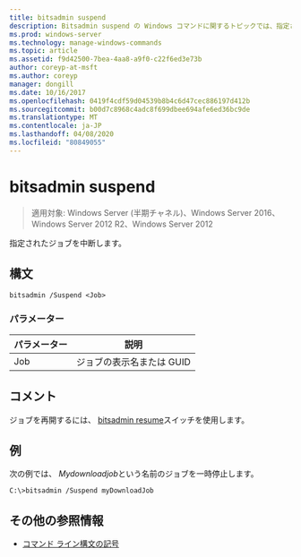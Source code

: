```yaml
---
title: bitsadmin suspend
description: Bitsadmin suspend の Windows コマンドに関するトピックでは、指定されたジョブを中断します。
ms.prod: windows-server
ms.technology: manage-windows-commands
ms.topic: article
ms.assetid: f9d42500-7bea-4aa8-a9f0-c22f6ed3e73b
author: coreyp-at-msft
ms.author: coreyp
manager: dongill
ms.date: 10/16/2017
ms.openlocfilehash: 0419f4cdf59d04539b8b4c6d47cec886197d412b
ms.sourcegitcommit: b00d7c8968c4adc8f699dbee694afe6ed36bc9de
ms.translationtype: MT
ms.contentlocale: ja-JP
ms.lasthandoff: 04/08/2020
ms.locfileid: "80849055"
---
```

# <a name="bitsadmin-suspend"></a>bitsadmin suspend

> 適用対象: Windows Server (半期チャネル)、Windows Server 2016、Windows Server 2012 R2、Windows Server 2012

指定されたジョブを中断します。

## <a name="syntax"></a>構文

```
bitsadmin /Suspend <Job>
```

### <a name="parameters"></a>パラメーター

|パラメーター|説明|
|-------|--------|
|Job|ジョブの表示名または GUID|

## <a name="remarks"></a>コメント

ジョブを再開するには、 [bitsadmin resume](bitsadmin-resume.md)スイッチを使用します。

## <a name="examples"></a><a name=BKMK_examples></a>例

次の例では、 *Mydownloadjob*という名前のジョブを一時停止します。

```
C:\>bitsadmin /Suspend myDownloadJob
```

## <a name="additional-references"></a>その他の参照情報

- [コマンド ライン構文の記号](command-line-syntax-key.md)
